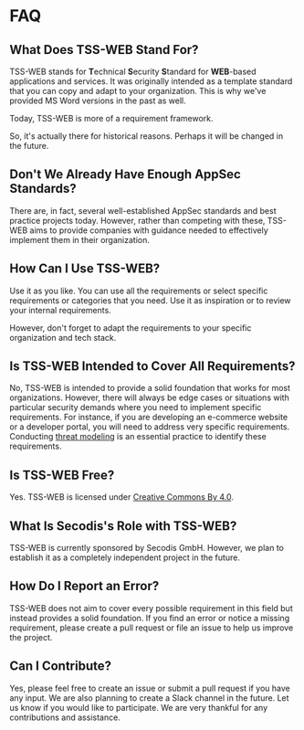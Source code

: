 # FAQ

## What Does TSS-WEB Stand For?

TSS-WEB stands for **T**echnical **S**ecurity **S**tandard for **WEB**-based applications and services. It was originally intended as a template standard that you can copy and adapt to your organization. This is why we've provided MS Word versions in the past as well.

Today, TSS-WEB is more of a requirement framework.

So, it's actually there for historical reasons. Perhaps it will be changed in the future.

## Don't We Already Have Enough AppSec Standards?

There are, in fact, several well-established AppSec standards and best practice projects today. However, rather than competing with these, TSS-WEB aims to provide companies with guidance needed to effectively implement them in their organization.

## How Can I Use TSS-WEB?

Use it as you like. You can use all the requirements or select specific requirements or categories that you need. Use it as inspiration or to review your internal requirements.

However, don't forget to adapt the requirements to your specific organization and tech stack.

## Is TSS-WEB Intended to Cover All Requirements?

No, TSS-WEB is intended to provide a solid foundation that works for most organizations. However, there will always be edge cases or situations with particular security demands where you need to implement specific requirements. For instance, if you are developing an e-commerce website or a developer portal, you will need to address very specific requirements. Conducting [threat modeling](https://owasp.org/www-community/Threat_Modeling) is an essential practice to identify these requirements.

## Is TSS-WEB Free?

Yes. TSS-WEB is licensed under [Creative Commons By 4.0](https://creativecommons.org/licenses/by/4.0/deed.en).

## What Is Secodis's Role with TSS-WEB?

TSS-WEB is currently sponsored by Secodis GmbH. However, we plan to establish it as a completely independent project in the future.

## How Do I Report an Error?

TSS-WEB does not aim to cover every possible requirement in this field but instead provides a solid foundation. If you find an error or notice a missing requirement, please create a pull request or file an issue to help us improve the project.

## Can I Contribute?

Yes, please feel free to create an issue or submit a pull request if you have any input. We are also planning to create a Slack channel in the future. Let us know if you would like to participate. We are very thankful for any contributions and assistance.
